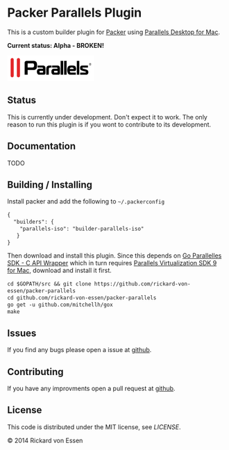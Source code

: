 # Packer Parallels Plugin

This is a custom builder plugin for [Packer](http://www.packer.io/) using [Parallels Desktop for Mac](http://www.parallels.com/products/desktop/).

**Current status: Alpha - BROKEN!**

![Parallels Logo](imgs/parallels_small.png)


## Status
This is currently under development. Don't expect it to work. The only reason to run this plugin is if you wont to contribute to its development.

## Documentation
TODO

## Building / Installing
Install packer and add the following to ```~/.packerconfig```

```
{
  "builders": {
    "parallels-iso": "builder-parallels-iso"
   }
}
```
Then download and install this plugin. Since this depends on [Go Parallelles SDK - C API Wrapper](https://github.com/rickard-von-essen/goprlapi) which in turn requires [Parallels Virtualization SDK 9 for Mac](http://download.parallels.com//desktop/v9/pde.hf1/ParallelsVirtualizationSDK-9.0.24172.951362.dmg), download and install it first.

```
cd $GOPATH/src && git clone https://github.com/rickard-von-essen/packer-parallels
cd github.com/rickard-von-essen/packer-parallels
go get -u github.com/mitchellh/gox
make
```

## Issues
If you find any bugs please open a issue at [github](https://github.com/rickard-von-essen/packer-parallels/issues). 

## Contributing
If you have any improvments open a pull request at [github](https://github.com/rickard-von-essen/packer-parallels/pulls). 

## License

This code is distributed under the MIT license, see _LICENSE_.

© 2014 Rickard von Essen